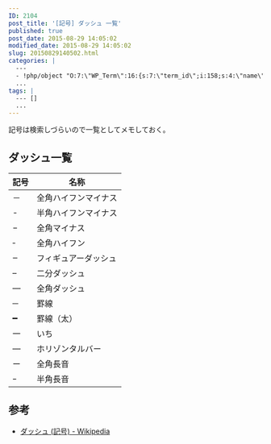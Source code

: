 ```yaml
---
ID: 2104
post_title: '[記号] ダッシュ 一覧'
published: true
post_date: 2015-08-29 14:05:02
modified_date: 2015-08-29 14:05:02
slug: 20150829140502.html
categories: |
  ---
  - !php/object "O:7:\"WP_Term\":16:{s:7:\"term_id\";i:158;s:4:\"name\";s:6:\"\u8ABF\u67FB\";s:4:\"slug\";s:8:\"research\";s:10:\"term_group\";i:0;s:16:\"term_taxonomy_id\";i:167;s:8:\"taxonomy\";s:8:\"category\";s:11:\"description\";s:0:\"\";s:6:\"parent\";i:0;s:5:\"count\";i:16;s:6:\"filter\";s:3:\"raw\";s:6:\"cat_ID\";i:158;s:14:\"category_count\";i:16;s:20:\"category_description\";s:0:\"\";s:8:\"cat_name\";s:6:\"\u8ABF\u67FB\";s:17:\"category_nicename\";s:8:\"research\";s:15:\"category_parent\";i:0;}"
  ...
tags: |
  --- []
  ...
---
```

記号は検索しづらいので一覧としてメモしておく。
<!--more-->
<h2>ダッシュ一覧</h2>
<table>
<thead>
<tr>
<th>記号</th>
<th>名称</th>
</tr>
</thead>
<tbody>
<tr>
<td>－</td>
<td>全角ハイフンマイナス</td>
</tr>
<tr>
<td>-</td>
<td>半角ハイフンマイナス</td>
</tr>
<tr>
<td>−</td>
<td>全角マイナス</td>
</tr>
<tr>
<td>‐</td>
<td>全角ハイフン</td>
</tr>
<tr>
<td>‒</td>
<td>フィギュアーダッシュ</td>
</tr>
<tr>
<td>–</td>
<td>二分ダッシュ</td>
</tr>
<tr>
<td>—</td>
<td>全角ダッシュ</td>
</tr>
<tr>
<td>─</td>
<td>罫線</td>
</tr>
<tr>
<td>━</td>
<td>罫線（太）</td>
</tr>
<tr>
<td>一</td>
<td>いち</td>
</tr>
<tr>
<td>―</td>
<td>ホリゾンタルバー</td>
</tr>
<tr>
<td>ー</td>
<td>全角長音</td>
</tr>
<tr>
<td>ｰ</td>
<td>半角長音</td>
</tr>
</tbody>
</table>

<h2>参考</h2>
<ul>
<li><a href="https://ja.wikipedia.org/wiki/%E3%83%80%E3%83%83%E3%82%B7%E3%83%A5_(%E8%A8%98%E5%8F%B7)">ダッシュ (記号) - Wikipedia</a></li>
</ul>